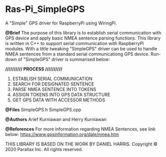 # Ras-Pi_SimpleGPS
A "Simple" GPS driver for RaspberryPi using WiringPi.

**@Brief**
The purpose of this library is to establish serial communication with GPS device and apply
basic NMEA sentence parsing functions. This library is written in C++ to support serial
communication with RaspberryPi modules. With a little tweaking "SimpleGPS" driver can be
used to handle NMEA sentences from a standard serial communicationg GPS device.
Run-down of "SimpleGPS" driver is summarised below:

**////////// PROCESS //////////**

1. ESTABLISH SERIAL COMMUNICATION
2. SEARCH FOR DESIGNATED SENTENCE
3. PARSE NMEA SENTENCE INTO TOKENS
4. ASSIGN TOKENS INTO GPS DATA STRUCTURE
5. GET GPS DATA WITH ACCESSOR METHODS

**@Files**
SimpleGPS.h
SimpleGPS.cpp

**@Authors**
Arief Kurniawan and Herry Kurniawan

**@References**
For more information regarding NMEA Sentences, see link below:
https://www.gpsinformation.org/dale/nmea.htm

THIS LIBRARY IS BASED ON THE WORK BY DANIEL HARRIS.
Copyright © 2020 Parallax Inc.
All rights reserved.
